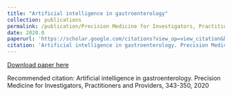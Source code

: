 ```yaml
---
title: "Artificial intelligence in gastroenterology"
collection: publications
permalink: /publication/Precision Medicine for Investigators, Practitioners and Providers, 343-350, 2020-Artificial intelligence in gastroenterology
date: 2020.0
paperurl: 'https://scholar.google.com/citations?view_op=view_citation&hl=en&user=CVvowJAAAAAJ&pagesize=100&citation_for_view=CVvowJAAAAAJ:qUcmZB5y_30C'
citation: 'Artificial intelligence in gastroenterology. Precision Medicine for Investigators, Practitioners and Providers, 343-350, 2020'
---
```

[Download paper here](https://scholar.google.com/citations?view_op=view_citation&hl=en&user=CVvowJAAAAAJ&pagesize=100&citation_for_view=CVvowJAAAAAJ:qUcmZB5y_30C)

Recommended citation: Artificial intelligence in gastroenterology. Precision Medicine for Investigators, Practitioners and Providers, 343-350, 2020